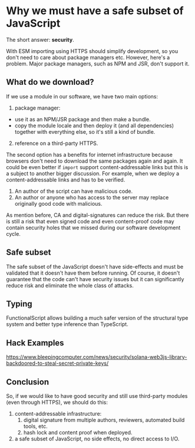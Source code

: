 # Why we must have a safe subset of JavaScript

The short answer: **security**.

With ESM importing using HTTPS should simplify development, so you don't need to care about package managers etc. However, here's a problem.
Major package managers, such as NPM and JSR, don't support it.

## What do we download?

If we use a module in our software, we have two main options:

1. package manager:
  - use it as an NPM/JSR package and then make a bundle.
  - copy the module locale and then deploy it (and all dependencies) together with everything else, so it's still a kind of bundle.
2. reference on a third-party HTTPS.

The second option has a benefits for internet infrastructure because browsers don't need to download the same packages again and again. It could be even better if `import` support content-addressable links but this is a subject to another bigger discussion. For example, when we deploy a content-addressable links and has to be verified.

1. An author of the script can have malicious code.
2. An author or anyone who has access to the server may replace originally good code with malicious.

As mention before, CA and digital-signatures can reduce the risk. But there is still a risk that even signed code and even content-proof code may contain security holes that we missed during our software development cycle.

## Safe subset

The safe subset of the JavaScript doesn't have side-effects and must be validated that it doesn't have them before running. Of course, it doesn't guarantee that the code can't have security issues but it can significantly reduce risk and eliminate the whole class of attacks.

## Typing

FunctionalScript allows building a much safer version of the structural type system and better type inference than TypeScript.

## Hack Examples

https://www.bleepingcomputer.com/news/security/solana-web3js-library-backdoored-to-steal-secret-private-keys/

## Conclusion

So, if we would like to have good security and still use third-party modules (even through HTTPS), we should do this:

1. content-addressable infrastructure:
    1. digital signature from multiple authors, reviewers, automated build tools, etc.
    2. hash lock and content proof when deployed.
2. a safe subset of JavaScript, no side effects, no direct access to I/O.
